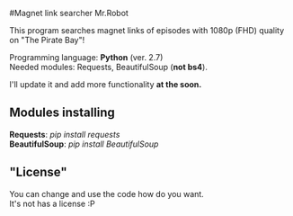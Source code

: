 #Magnet link searcher Mr.Robot

This program searches magnet links of episodes with 1080p (FHD) quality on "The Pirate Bay"!

Programming language: **Python** (ver. 2.7) <br>
Needed modules: Requests, BeautifulSoup (**not bs4**).

I'll update it and add more functionality **at the soon.**

Modules installing
------------------
**Requests**: *pip install requests* <br>
**BeautifulSoup**: *pip install BeautifulSoup*

"License"
---------

You can change and use the code how do you want. <br>
It's not has a license :P
